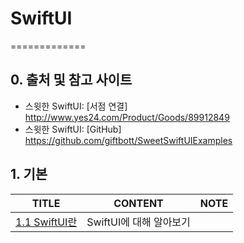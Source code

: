 # SwiftUI
=============

## 0. 출처 및  참고 사이트

* 스윗한 SwiftUI: [서점 연결] <http://www.yes24.com/Product/Goods/89912849>
* 스윗한 SwiftUI: [GitHub] <https://github.com/giftbott/SweetSwiftUIExamples>

## 1. 기본
|               TITLE               |         CONTENT         |   NOTE   |
| :-------------------------------: | :---------------------: | :------: |
| [1.1 SwiftUI란](study/1_1_Basic.md) | SwiftUI에 대해 알아보기 |  |

